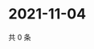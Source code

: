 # 2021-11-04

共 0 条

<!-- BEGIN WEIBO -->
<!-- 最后更新时间 Thu Nov 04 2021 10:25:21 GMT+0800 (China Standard Time) -->

<!-- END WEIBO -->

